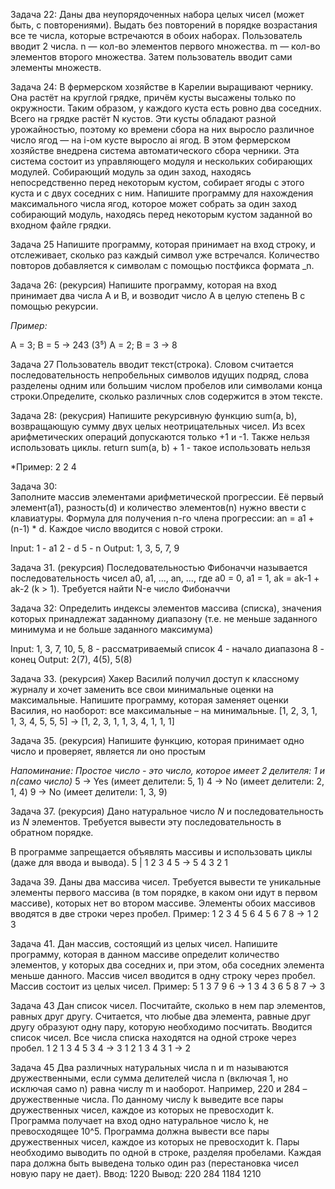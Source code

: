 Задача 22: 
Даны два неупорядоченных набора целых чисел (может быть, с повторениями). Выдать без повторений в порядке возрастания все те числа, которые встречаются в обоих наборах.
Пользователь вводит 2 числа. n — кол-во элементов первого множества. m — кол-во элементов второго множества. Затем пользователь вводит сами элементы множеств.


Задача 24: 
В фермерском хозяйстве в Карелии выращивают чернику. Она растёт на круглой грядке, причём кусты высажены только по окружности. Таким образом, у каждого куста есть ровно два соседних. Всего на грядке растёт N кустов.
Эти кусты обладают разной урожайностью, поэтому ко времени сбора на них выросло различное число ягод — на i-ом кусте выросло ai ягод.
В этом фермерском хозяйстве внедрена система автоматического сбора черники. Эта система состоит из управляющего модуля и нескольких собирающих модулей. Собирающий модуль за один заход, находясь непосредственно перед некоторым кустом, собирает ягоды с этого куста и с двух соседних с ним.
Напишите программу для нахождения максимального числа ягод, которое может собрать за один заход собирающий модуль, находясь перед некоторым кустом заданной во входном файле грядки.    

Задача 25
Напишите программу, которая принимает на вход строку,
и отслеживает, сколько раз каждый символ уже встречался.
Количество повторов добавляется к символам
с помощью постфикса формата _n.

Задача 26:  (рекурсия)
Напишите программу, которая на вход принимает два числа A и B, 
и возводит число А в целую степень B с помощью рекурсии.

*Пример:*

A = 3; B = 5 -> 243 (3⁵)
A = 2; B = 3 -> 8 

Задача 27
Пользователь вводит текст(строка).
Словом считается последовательность непробельных символов
идущих подряд, слова разделены одним или большим числом
пробелов или символами конца строки.Определите, сколько различных
слов содержится в этом тексте.

Задача 28: (рекусрия)
Напишите рекурсивную функцию sum(a, b), возвращающую сумму двух целых неотрицательных чисел. 
Из всех арифметических операций допускаются только +1 и -1. Также нельзя использовать циклы.
return sum(a, b) + 1 - такое использовать нельзя

*Пример:
2 2
    4

Задача 30:  
Заполните массив элементами арифметической прогрессии. 
Её первый элемент(a1), разность(d) и количество элементов(n) нужно ввести с клавиатуры. 
Формула для получения n-го члена прогрессии: an = a1 + (n-1) * d.
Каждое число вводится с новой строки.

Input:
1 - a1
2 - d
5 - n
Output:
1, 3, 5, 7, 9

Задача 31. (рекурсия)
Последовательностью Фибоначчи называется
последовательность чисел a0, a1, ..., an, ..., где
a0 = 0, a1 = 1, ak = ak-1 + ak-2 (k > 1).
Требуется найти N-е число Фибоначчи

Задача 32: 
Определить индексы элементов массива (списка), значения которых принадлежат заданному диапазону 
(т.е. не меньше заданного минимума и не больше заданного максимума)

Input:
1, 3, 7, 10, 5, 8 - рассматриваемый список
4 - начало диапазона
8 - конец
Output:
2(7), 4(5), 5(8)

Задача 33. (рекурсия)
Хакер Василий получил доступ к классному журналу
и хочет заменить все свои минимальные оценки на максимальные.
Напишите программу, которая заменяет оценки Василия,
но наоборот: все максимальные – на минимальные.
[1, 2, 3, 1, 1, 3, 4, 5, 5, 5] -> [1, 2, 3, 1, 1, 3, 4, 1, 1, 1]

Задача 35. (рекурсия)
Напишите функцию, которая принимает
одно число и проверяет, является ли оно простым

*Напоминание: Простое число - это число,
которое имеет 2 делителя: 1  и n(само число)*
5 -> Yes (имеет делители: 5, 1)
4 -> No (имеет делители: 2, 1, 4)
9 -> No (имеет делители: 1, 3, 9)

Задача 37. (рекурсия)
Дано натуральное число *N* и последовательность
из *N* элементов. Требуется вывести эту последовательность
в обратном порядке.

В программе запрещается объявлять
массивы и использовать циклы (даже для ввода и вывода).
5 | 1 2 3 4 5 -> 5 4 3 2 1

Задача 39. 
Даны два массива чисел. Требуется вывести те уникальные элементы первого массива 
(в том порядке, в каком они идут в первом массиве), которых нет во втором массиве. 
Элементы обоих массивов вводятся в две строки через пробел.
Пример:
1 2 3 4 5 6
4 5 6 7 8 -> 1 2 3

Задача 41.
Дан массив, состоящий из целых чисел. Напишите программу, которая в данном массиве
определит количество элементов, у которых два соседних и, при этом, оба соседних 
элемента меньше данного. Массив чисел вводится в одну строку через пробел.
Массив состоит из целых чисел.
Пример:
5 1 3 7 9 6 -> 1
3 4 3 6 5 8 7 -> 3

Задача 43 
Дан список чисел. Посчитайте, сколько в нем пар элементов, равных друг другу. Считается, что
любые два элемента, равные друг другу образуют одну пару, которую необходимо посчитать.
Вводится список чисел. Все числа списка находятся на одной строке через пробел.
1 2 1 3 4 5 3 4 -> 3
1 2 1 3 4 3 1 -> 2

Задача 45 
Два различных натуральных числа n и m называются дружественными, если сумма делителей
числа n (включая 1, но исключая само n) равна числу m и наоборот. Например, 220 и 284 – дружественные числа.
По данному числу k выведите все пары дружественных чисел, каждое из которых не превосходит k.
Программа получает на вход одно натуральное число k, не превосходящее 10^5. Программа должна вывести
все пары дружественных чисел, каждое из которых не превосходит k. Пары необходимо выводить по одной в строке,
разделяя пробелами. Каждая пара должна быть выведена только один раз (перестановка чисел новую пару не дает).
Ввод: 1220
Вывод:
220     284
1184    1210